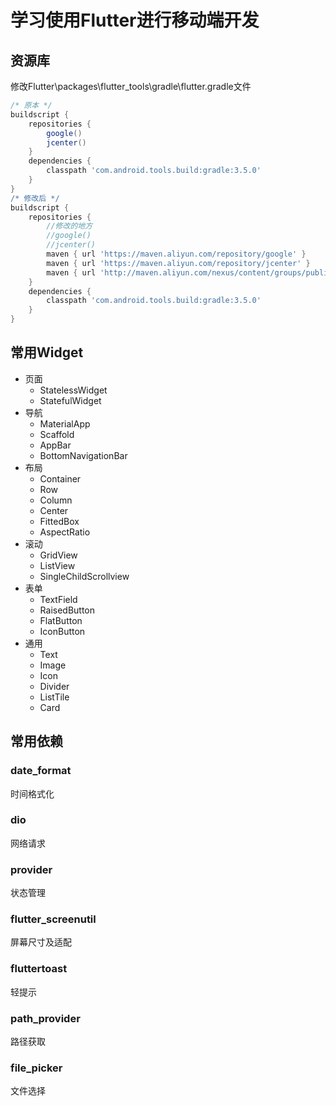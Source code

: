# 学习使用Flutter进行移动端开发

## 资源库

修改Flutter\packages\flutter_tools\gradle\flutter.gradle文件

``` groovy
/* 原本 */
buildscript {
    repositories {
        google()
        jcenter()
    }
    dependencies {
        classpath 'com.android.tools.build:gradle:3.5.0'
    }
}
/* 修改后 */
buildscript {
    repositories {
        //修改的地方
        //google()
        //jcenter()
        maven { url 'https://maven.aliyun.com/repository/google' }
        maven { url 'https://maven.aliyun.com/repository/jcenter' }
        maven { url 'http://maven.aliyun.com/nexus/content/groups/public' }
    }
    dependencies {
        classpath 'com.android.tools.build:gradle:3.5.0'
    }
}
```

## 常用Widget

- 页面
  - StatelessWidget
  - StatefulWidget
- 导航
  - MaterialApp
  - Scaffold
  - AppBar
  - BottomNavigationBar
- 布局
  - Container
  - Row
  - Column
  - Center
  - FittedBox
  - AspectRatio
- 滚动
  - GridView
  - ListView
  - SingleChildScrollview
- 表单
  - TextField
  - RaisedButton
  - FlatButton
  - IconButton
- 通用
  - Text
  - Image
  - Icon
  - Divider
  - ListTile
  - Card

## 常用依赖

### date_format

时间格式化

### dio

网络请求

### provider

状态管理

### flutter_screenutil

屏幕尺寸及适配

### fluttertoast

轻提示

### path_provider

路径获取

### file_picker

文件选择

<Valine></Valine>
